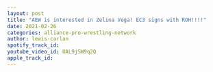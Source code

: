 ```yaml
---
layout: post
title: "AEW is interested in Zelina Vega! EC3 signs with ROH!!!!"
date: 2021-02-26
categories: alliance-pro-wrestling-network
author: lewis-carlan
spotify_track_id: 
youtube_video_id: UAL9jSW9q2Q
apple_track_id: 
---
```

